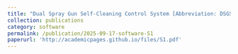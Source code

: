 ```yaml
---
title: "Dual Spray Gun Self-Cleaning Control System [Abbreviation: DSGSCS] Version 1.0"
collection: publications
category: software
permalink: /publication/2025-09-17-software-S1
paperurl: 'http://academicpages.github.io/files/S1.pdf'
---
```

